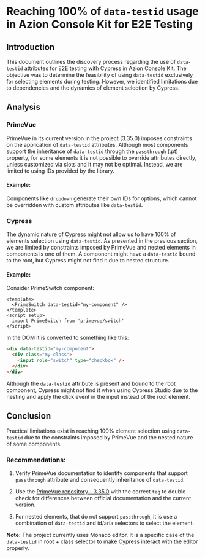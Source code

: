# Reaching 100% of `data-testid` usage in Azion Console Kit for E2E Testing

## Introduction

This document outlines the discovery process regarding the use of `data-testid` attributes for E2E testing with Cypress in Azion Console Kit. The objective was to determine the feasibility of using `data-testid` exclusively for selecting elements during testing. However, we identified limitations due to dependencies and the dynamics of element selection by Cypress.

## Analysis

### PrimeVue

PrimeVue in its current version in the project (3.35.0) imposes constraints on the application of `data-testid` attributes. Although most components support the inheritance of `data-testid` through the `passthrough` (:pt) property, for some elements it is not possible to override attributes directly, unless customized via slots and it may not be optimal. Instead, we are limited to using IDs provided by the library.

#### Example:
Components like `dropdown` generate their own IDs for options, which cannot be overridden with custom attributes like `data-testid`.

### Cypress

The dynamic nature of Cypress might not allow us to have 100% of elements selection using `data-testid`. As presented in the previous section, we are limited by constraints imposed by PrimeVue and nested elements in components is one of them. A component might have a `data-testid` bound to the root, but Cypress might not find it due to nested structure.

#### Example:
Consider PrimeSwitch component:
```vue
<template>
  <PrimeSwitch data-testid="my-component" />
</template>
<script setup>
  import PrimeSwitch from 'primevue/switch'
</script>
```
In the DOM it is converted to something like this:
```html
<div data-testid="my-component">
  <div class="my-class">
    <input role="switch" type="checkbox" />
  </div>
</div>
```
Although the `data-testid` attribute is present and bound to the root component, Cypress might not find it when using Cypress Studio due to the nesting and apply the click event in the input instead of the root element.

## Conclusion

Practical limitations exist in reaching 100% element selection using `data-testid` due to the constraints imposed by PrimeVue and the nested nature of some components.

### Recommendations:
1. Verify PrimeVue documentation to identify components that support `passthrough` attribute and consequently inheritance of `data-testid`.

2. Use the [PrimeVue repository - 3.35.0](https://github.com/primefaces/primevue/tree/3.35.0) with the correct `tag` to double check for differences between official documentation and the current version.

3. For nested elements, that do not support `passthrough`, it is use a combination of `data-testid` and id/aria selectors to select the element.

**Note:** The project currently uses Monaco editor. It is a specific case of the `data-testid` in root + class selector to make Cypress interact with the editor properly. 